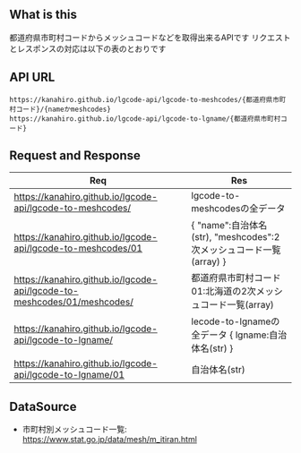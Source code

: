 ## What is this
都道府県市町村コードからメッシュコードなどを取得出来るAPIです
リクエストとレスポンスの対応は以下の表のとおりです

## API URL
```
https://kanahiro.github.io/lgcode-api/lgcode-to-meshcodes/{都道府県市町村コード}/{nameかmeshcodes}
https://kanahiro.github.io/lgcode-api/lgcode-to-lgname/{都道府県市町村コード}
```

## Request and Response
|  Req  |  Res  |
| ---- | ---- |
|  https://kanahiro.github.io/lgcode-api/lgcode-to-meshcodes/  |  lgcode-to-meshcodesの全データ  |
|  https://kanahiro.github.io/lgcode-api/lgcode-to-meshcodes/01  |  { "name":自治体名(str), "meshcodes":2次メッシュコード一覧(array) }  |
|  https://kanahiro.github.io/lgcode-api/lgcode-to-meshcodes/01/meshcodes/  |  都道府県市町村コード01:北海道の2次メッシュコード一覧(array)  |
|  https://kanahiro.github.io/lgcode-api/lgcode-to-lgname/  |  lecode-to-lgnameの全データ { lgname:自治体名(str) }  |
|  https://kanahiro.github.io/lgcode-api/lgcode-to-lgname/01  |  自治体名(str)  |

## DataSource
- 市町村別メッシュコード一覧: https://www.stat.go.jp/data/mesh/m_itiran.html